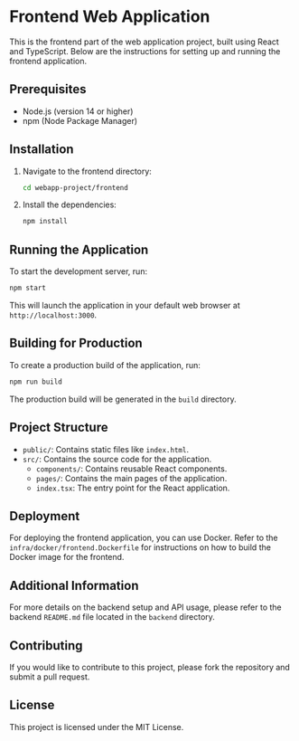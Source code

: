# Frontend Web Application

This is the frontend part of the web application project, built using React and TypeScript. Below are the instructions for setting up and running the frontend application.

## Prerequisites

- Node.js (version 14 or higher)
- npm (Node Package Manager)

## Installation

1. Navigate to the frontend directory:

   ```bash
   cd webapp-project/frontend
   ```

2. Install the dependencies:

   ```bash
   npm install
   ```

## Running the Application

To start the development server, run:

```bash
npm start
```

This will launch the application in your default web browser at `http://localhost:3000`.

## Building for Production

To create a production build of the application, run:

```bash
npm run build
```

The production build will be generated in the `build` directory.

## Project Structure

- `public/`: Contains static files like `index.html`.
- `src/`: Contains the source code for the application.
  - `components/`: Contains reusable React components.
  - `pages/`: Contains the main pages of the application.
  - `index.tsx`: The entry point for the React application.

## Deployment

For deploying the frontend application, you can use Docker. Refer to the `infra/docker/frontend.Dockerfile` for instructions on how to build the Docker image for the frontend.

## Additional Information

For more details on the backend setup and API usage, please refer to the backend `README.md` file located in the `backend` directory. 

## Contributing

If you would like to contribute to this project, please fork the repository and submit a pull request. 

## License

This project is licensed under the MIT License.